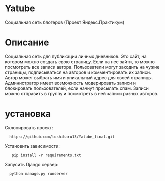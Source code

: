 # Yatube
Социальная сеть блогеров (Проект Яндекс.Практикум)

# Описание
Социальная сеть для публикации личных дневников. Это сайт, на котором можно создать свою страницу. Если на нее зайти, то можно посмотреть все записи автора. Пользователи могут заходить на чужие страницы, подписываться на авторов и комментировать их записи. Автор может выбрать имя и уникальный адрес для своей страницы. Администратор имеет возможность модерировать записи и блокировать пользователей, если начнут присылать спам. Записи можно отправить в группу и посмотреть в ней записи разных авторов.

# установка
Склонировать проект:

      https://github.com/toshiharu13/Yatube_final.git
      
Установить зависимости:

       pip install -r requirements.txt
       
Запусить Django сервер:
       
      python manage.py runserver


